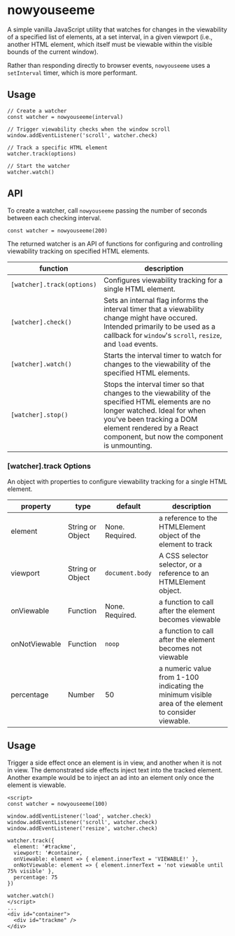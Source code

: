 # nowyouseeme

A simple vanilla JavaScript utility that watches for changes in the viewability of a specified list of elements, at a set interval, in a given viewport (i.e., another HTML element, which itself must be viewable within the visible bounds of the current window).

Rather than responding directly to browser events, `nowyouseeme` uses a `setInterval` timer, which is more performant.

## Usage
```
// Create a watcher
const watcher = nowyouseeme(interval)

// Trigger viewability checks when the window scroll
window.addEventListener('scroll', watcher.check)

// Track a specific HTML element
watcher.track(options)

// Start the watcher
watcher.watch()
```

## API
To create a watcher, call `nowyouseeme` passing the number of seconds between each checking interval.
```
const watcher = nowyouseeme(200)
```

The returned watcher is an API of functions for configuring and controlling viewability tracking on specified HTML elements.

| function | description |
|----------|-------------|
| `[watcher].track(options)` | Configures viewability tracking for a single HTML element. |
| `[watcher].check()` | Sets an internal flag informs the interval timer that a viewability change might have occured. Intended primarily to be used as a callback for `window`'s `scroll`, `resize`, and `load` events. |
| `[watcher].watch()` | Starts the interval timer to watch for changes to the viewability of the specified HTML elements. |
| `[watcher].stop()` | Stops the interval timer so that changes to the viewability of the specified HTML elements are no longer watched. Ideal for when you've been tracking a DOM element rendered by a React component, but now the component is unmounting. |


### \[watcher].track Options
An object with properties to configure viewability tracking for a single HTML element.

| property | type | default | description |
|----------|------|---------|-------------|
| element | String or Object | None. Required. | a reference to the HTMLElement object of the element to track |
| viewport | String or Object | `document.body` | A CSS selector selector, or a reference to an HTMLElement object. |
| onViewable | Function | None. Required. | a function to call after the element becomes viewable |
| onNotViewable | Function | `noop` | a function to call after the element becomes not viewable |
| percentage | Number | 50 | a numeric value from 1-100 indicating the minimum visible area of the element to consider viewable. |

## Usage
Trigger a side effect once an element is in view, and another when it is not in view. The demonstrated side effects inject text into the tracked element. Another example would be to inject an ad into an element only once the element is viewable.

```
<script>
const watcher = nowyouseeme(100)

window.addEventListener('load', watcher.check)
window.addEventListener('scroll', watcher.check)
window.addEventListener('resize', watcher.check)

watcher.track({
  element: '#trackme',
  viewport: '#container,
  onViewable: element => { element.innerText = 'VIEWABLE!' },
  onNotViewable: element => { element.innerText = 'not viewable until 75% visible' },
  percentage: 75
})

watcher.watch()
</script>
...
<div id="container">
  <div id="trackme" />
</div>
```
